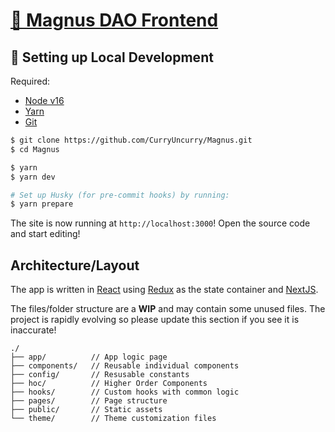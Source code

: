 # [🍛 Magnus DAO Frontend](https://magnus.vercel.app/)

## 🔧 Setting up Local Development

Required:

- [Node v16](https://nodejs.org/download/release/latest-v16.x/)
- [Yarn](https://classic.yarnpkg.com/en/docs/install/)
- [Git](https://git-scm.com/downloads)

```bash
$ git clone https://github.com/CurryUncurry/Magnus.git
$ cd Magnus

$ yarn
$ yarn dev

# Set up Husky (for pre-commit hooks) by running:
$ yarn prepare
```

The site is now running at `http://localhost:3000`!
Open the source code and start editing!

## Architecture/Layout

The app is written in [React](https://reactjs.org/) using [Redux](https://redux.js.org/) as the state container and [NextJS](https://nextjs.org/).

The files/folder structure are a **WIP** and may contain some unused files. The project is rapidly evolving so please update this section if you see it is inaccurate!

```
./
├── app/          // App logic page
├── components/   // Reusable individual components
├── config/       // Resusable constants
├── hoc/          // Higher Order Components
├── hooks/        // Custom hooks with common logic
├── pages/        // Page structure
├── public/       // Static assets
└── theme/        // Theme customization files
```